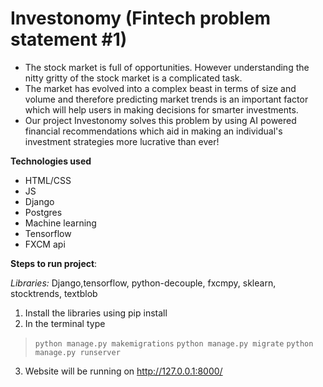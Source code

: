 # Investonomy (Fintech problem statement #1)
- The stock market is full of opportunities. However understanding the nitty gritty of the stock market is a complicated task.
- The market has evolved into a complex beast in terms of size and volume and therefore predicting market trends is an important factor which will help users in making decisions for smarter investments.
- Our project Investonomy solves this problem by using AI powered financial recommendations which aid in making an individual's investment strategies more lucrative than ever!

**Technologies used**
- HTML/CSS
- JS
- Django
- Postgres
- Machine learning
- Tensorflow
- FXCM api

**Steps to run project**:

*Libraries:*  Django,tensorflow, python-decouple, fxcmpy, sklearn, stocktrends, textblob
1. Install the libraries using pip install
2. In the terminal type
> `python manage.py makemigrations`
> `python manage.py migrate`
> `python manage.py runserver`
3. Website will be running on http://127.0.0.1:8000/
